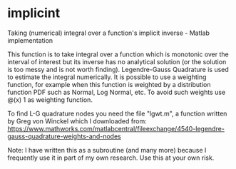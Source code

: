 # implicint
Taking (numerical) integral over a function's implicit inverse - Matlab implementation

This function is to take integral over a function which is monotonic over the interval of interest but its inverse has no analytical solution (or the solution is too messy and is not worth finding).
Legendre-Gauss Quadrature is used to estimate the integral numerically. It is possible to use a weighting function, for example when this function is weighted by a distribution function PDF such as Normal, Log Normal, etc. To avoid such weights use @(x) 1 as weighting function.

To find L-G quadrature nodes you need the file "lgwt.m", a function written by Greg von Winckel which I downloaded from:
https://www.mathworks.com/matlabcentral/fileexchange/4540-legendre-gauss-quadrature-weights-and-nodes

Note: I have written this as a subroutine (and many more) because I frequently use it in part of my own research. Use this at your own risk.
